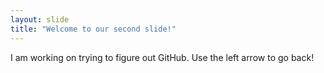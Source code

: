 ```yaml
---
layout: slide
title: "Welcome to our second slide!"
---
```

I am working on trying to figure out GitHub.
Use the left arrow to go back!
